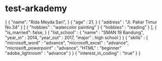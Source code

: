 # test-arkademy
{
  {
    "name": "Rida Meyda Sari",
  }
  {
    "age" : 21,
  }
  {
    "address" : "Jl. Pakar Timur No.34"
  }
  [
    { "hobbies" : "watercolor painting"
    }
    { "hobbies" : "reading"
    }
  ],
  {
    "is_married": false,
  }
  {
    "list_school" : {
    "name" : "SMAN 19 Bandung",
    "year_in" : 2014,
    "year_out" : 2017,
    "major" : high school
    }
  }
  {
    "skills" : {
    "microsoft_word" : "advance",
    "microsoft_excel" : "advance",
    "microsoft_powerpoint" : "advance",
    "HTML" : "beginner"
    "adobe_lightroom" : "advance"
    }
  }
  {
    "interest_in_coding" : "true"
  }
}
